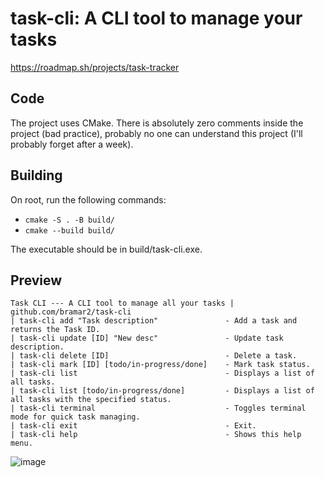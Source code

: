 # task-cli:  A CLI tool to manage your tasks
https://roadmap.sh/projects/task-tracker
## Code
The project uses CMake. There is absolutely zero comments inside the project (bad practice), probably no one can understand this project (I'll probably forget after a week).
## Building
On root, run the following commands:
- `cmake -S . -B build/`
- `cmake --build build/`


The executable should be in build/task-cli.exe.

## Preview
```
Task CLI --- A CLI tool to manage all your tasks | github.com/bramar2/task-cli
| task-cli add "Task description"               - Add a task and returns the Task ID.
| task-cli update [ID] "New desc"               - Update task description.
| task-cli delete [ID]                          - Delete a task.
| task-cli mark [ID] [todo/in-progress/done]    - Mark task status.
| task-cli list                                 - Displays a list of all tasks.
| task-cli list [todo/in-progress/done]         - Displays a list of all tasks with the specified status.
| task-cli terminal                             - Toggles terminal mode for quick task managing.
| task-cli exit                                 - Exit.
| task-cli help                                 - Shows this help menu.
```
![image](https://github.com/user-attachments/assets/32684c85-1ca5-4691-bcc8-b561a24ee187)
